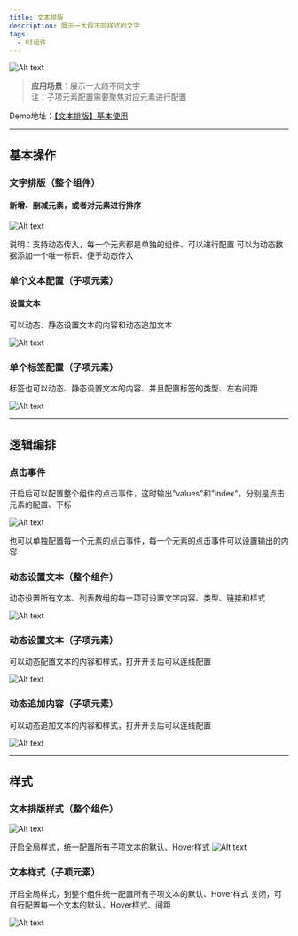 ```yaml
---
title: 文本排版
description: 展示一大段不同样式的文字
tags:
  - UI组件
---
```


![Alt text](img/image.png)

> **应用场景**：展示一大段不同文字\
注：子项元素配置需要聚焦对应元素进行配置


Demo地址：[【文本排版】基本使用](https://my.mybricks.world/mybricks-app-pcspa/index.html?id=470786050703429)

----

## 基本操作
### 文字排版（整个组件）
#### 新增、删减元素，或者对元素进行排序
![Alt text](img/image-1.png)

说明：支持动态传入，每一个元素都是单独的组件、可以进行配置
可以为动态数据添加一个唯一标识、便于动态传入

### 单个文本配置（子项元素）
#### 设置文本
可以动态、静态设置文本的内容和动态追加文本

![Alt text](img/image-2.png)

### 单个标签配置（子项元素）
标签也可以动态、静态设置文本的内容、并且配置标签的类型、左右间距

![Alt text](img/image-3.png)

----

## 逻辑编排
### 点击事件
开启后可以配置整个组件的点击事件，这时输出"values"和"index"，分别是点击元素的配置、下标

![Alt text](img/image-4.png)

也可以单独配置每一个元素的点击事件，每一个元素的点击事件可以设置输出的内容

### 动态设置文本（整个组件）
动态设置所有文本、列表数组的每一项可设置文字内容、类型、链接和样式

![Alt text](img/image-5.png)

### 动态设置文本（子项元素）
可以动态配置文本的内容和样式，打开开关后可以连线配置

![Alt text](img/image-6.png)

### 动态追加内容（子项元素）
可以动态追加文本的内容和样式，打开开关后可以连线配置

![Alt text](img/image-7.png)

----

## 样式
### 文本排版样式（整个组件）
![Alt text](img/image-8.png)

开启全局样式，统一配置所有子项文本的默认、Hover样式
![Alt text](img/image-9.png)

### 文本样式（子项元素）
开启全局样式，到整个组件统一配置所有子项文本的默认、Hover样式
关闭，可自行配置每一个文本的默认、Hover样式、间距

![Alt text](img/image-10.png)
